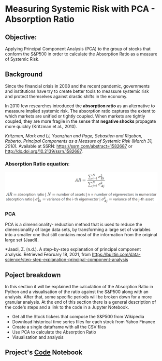 # Measuring Systemic Risk with PCA - Absorption Ratio
## Objective:
Applying Principal Component Analysis (PCA) to the  group of stocks that conform the S&P500 in order to calculate the Absorption Ratio as a measure of Systemic Risk.
## Background
Since the financial crisis in 2008 and the recent pandemic, governments and institutions have try to create better tools to meassure systemic risk and protect themselves against drastic shifts in the economy.

In 2010 few researches introduced the **absorption ratio** as an alternative to meassure implied systemic risk. The absorption ratio captures the extent to which markets are unified or tightly coupled. When markets are tightly coupled, they are more fragile in the sense that **negative shocks** propagate more quickly (Kritzman et al., 2010).

*Kritzman, Mark and Li, Yuanzhen and Page, Sebastien and Rigobon, Roberto, Principal Components as a Measure of Systemic Risk (March 31, 2010).* Available at SSRN: <https://ssrn.com/abstract=1582687> or <http://dx.doi.org/10.2139/ssrn.1582687>.

### Absorption Ratio equation:

![](/Images/A_ratioEq1.PNG)

### PCA
PCA is a dimensionality- reduction method that is used to reduce the dimensionality of large data sets, by transforming a large set of variables into a smaller one that still contains most of the information from the original large set (Jaadi).

*Jaadi, Z. (n.d.). A step-by-step explanation of principal component analysis. Retrieved February 18, 2021, from <https://builtin.com/data-science/step-step-explanation-principal-component-analysis>

## Poject breakdown
In this section it will be explained the calculation of the Absorption Ratio in Python and a visualisation of the ratio against the S&P500 along with an analysis. After that, some specific periods will be broken down for a more granular analysis. At the end of this section there is a general description of the code's steps and a link to the code in a Jupyter Notebook.
- Get all the Stock tickers that compose the S&P500 from Wikipedia
- Download historical time series files for each stock from Yahoo Finance
- Create a single dataframe with all the CSV files
- Use PCA to calculate the Absorption Ratio
- Visualisation and analysis
## Project's [Code](https://github.com/Oliver-vp/Jupyter_Notebooks/blob/main/PCA%20Absorption%20Ratio%20SP500.ipynb) Notebook
